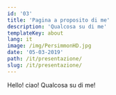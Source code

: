 ```yaml
---
id: '03'
title: 'Pagina a proposito di me'
description: 'Qualcosa su di me'
templateKey: about
lang: it
image: /img/PersimmonHD.jpg
date: '05-03-2019'
path: /it/presentazione/
slug: /it/presentazione/
---
```


Hello! ciao! Qualcosa su di me!
